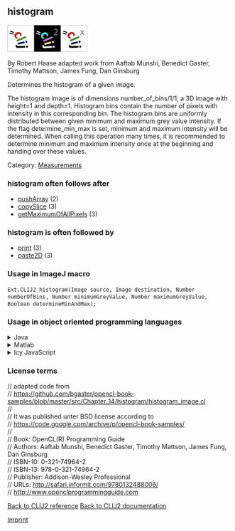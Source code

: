 ## histogram
<img src="images/mini_clij1_logo.png"/><img src="images/mini_clij2_logo.png"/><img src="images/mini_clijx_logo.png"/>

By Robert Haase adapted work from Aaftab Munshi, Benedict Gaster, Timothy Mattson, James Fung, Dan Ginsburg

Determines the histogram of a given image.

The histogram image is of dimensions number_of_bins/1/1; a 3D image with height=1 and depth=1. 
Histogram bins contain the number of pixels with intensity in this corresponding bin. 
The histogram bins are uniformly distributed between given minimum and maximum grey value intensity. 
If the flag determine_min_max is set, minimum and maximum intensity will be determined. 
When calling this operation many times, it is recommended to determine minimum and maximum intensity 
once at the beginning and handing over these values.

Category: [Measurements](https://clij.github.io/clij2-docs/reference__measurement)

### histogram often follows after
* <a href="reference_pushArray">pushArray</a> (2)
* <a href="reference_copySlice">copySlice</a> (3)
* <a href="reference_getMaximumOfAllPixels">getMaximumOfAllPixels</a> (3)


### histogram is often followed by
* <a href="reference_print">print</a> (3)
* <a href="reference_paste2D">paste2D</a> (3)


### Usage in ImageJ macro
```
Ext.CLIJ2_histogram(Image source, Image destination, Number numberOfBins, Number minimumGreyValue, Number maximumGreyValue, Boolean determineMinAndMax);
```


### Usage in object oriented programming languages



<details>

<summary>
Java
</summary>
<pre class="highlight">// init CLIJ and GPU
import net.haesleinhuepf.clij2.CLIJ2;
import net.haesleinhuepf.clij.clearcl.ClearCLBuffer;
CLIJ2 clij2 = CLIJ2.getInstance();

// get input parameters
ClearCLBuffer source = clij2.push(sourceImagePlus);
destination = clij2.create(source);
int numberOfBins = 10;
float minimumGreyValue = 1.0;
float maximumGreyValue = 2.0;
boolean determineMinAndMax = true;
</pre>

<pre class="highlight">
// Execute operation on GPU
clij2.histogram(source, destination, numberOfBins, minimumGreyValue, maximumGreyValue, determineMinAndMax);
</pre>

<pre class="highlight">
// show result
destinationImagePlus = clij2.pull(destination);
destinationImagePlus.show();

// cleanup memory on GPU
clij2.release(source);
clij2.release(destination);
</pre>

</details>



<details>

<summary>
Matlab
</summary>
<pre class="highlight">% init CLIJ and GPU
clij2 = init_clatlab();

% get input parameters
source = clij2.pushMat(source_matrix);
destination = clij2.create(source);
numberOfBins = 10;
minimumGreyValue = 1.0;
maximumGreyValue = 2.0;
determineMinAndMax = true;
</pre>

<pre class="highlight">
% Execute operation on GPU
clij2.histogram(source, destination, numberOfBins, minimumGreyValue, maximumGreyValue, determineMinAndMax);
</pre>

<pre class="highlight">
% show result
destination = clij2.pullMat(destination)

% cleanup memory on GPU
clij2.release(source);
clij2.release(destination);
</pre>

</details>



<details>

<summary>
Icy JavaScript
</summary>
<pre class="highlight">// init CLIJ and GPU
importClass(net.haesleinhuepf.clicy.CLICY);
importClass(Packages.icy.main.Icy);

clij2 = CLICY.getInstance();

// get input parameters
source_sequence = getSequence();
source = clij2.pushSequence(source_sequence);
destination = clij2.create(source);
numberOfBins = 10;
minimumGreyValue = 1.0;
maximumGreyValue = 2.0;
determineMinAndMax = true;
</pre>

<pre class="highlight">
// Execute operation on GPU
clij2.histogram(source, destination, numberOfBins, minimumGreyValue, maximumGreyValue, determineMinAndMax);
</pre>

<pre class="highlight">
// show result
destination_sequence = clij2.pullSequence(destination)
Icy.addSequence(destination_sequence);
// cleanup memory on GPU
clij2.release(source);
clij2.release(destination);
</pre>

</details>





### License terms
// adapted code from  
// https://github.com/bgaster/opencl-book-samples/blob/master/src/Chapter_14/histogram/histogram_image.cl  
//  
// It was published unter BSD license according to  
// https://code.google.com/archive/p/opencl-book-samples/  
//  
// Book:      OpenCL(R) Programming Guide  
// Authors:   Aaftab Munshi, Benedict Gaster, Timothy Mattson, James Fung, Dan Ginsburg  
// ISBN-10:   0-321-74964-2  
// ISBN-13:   978-0-321-74964-2  
// Publisher: Addison-Wesley Professional  
// URLs:      http://safari.informit.com/9780132488006/  
//            http://www.openclprogrammingguide.com

[Back to CLIJ2 reference](https://clij.github.io/clij2-docs/reference)
[Back to CLIJ2 documentation](https://clij.github.io/clij2-docs)

[Imprint](https://clij.github.io/imprint)

